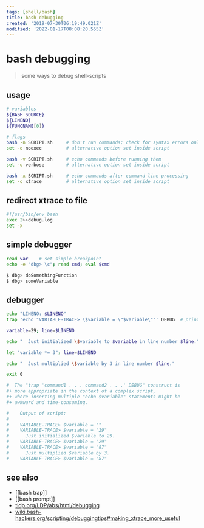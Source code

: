 ```yaml
---
tags: [shell/bash]
title: bash debugging
created: '2019-07-30T06:19:49.021Z'
modified: '2022-01-17T08:08:20.555Z'
---
```


# bash debugging

> some ways to debug shell-scripts

## usage

```sh
# variables
${BASH_SOURCE}
${LINENO}
${FUNCNAME[0]}

# flags
bash -n SCRIPT.sh     # don't run commands; check for syntax errors only
set -o noexec         # alternative option set inside script

bash -v SCRIPT.sh     # echo commands before running them
set -o verbose        # alternative option set inside script

bash -x SCRIPT.sh     # echo commands after command-line processing
set -o xtrace         # alternative option set inside script
````

## redirect xtrace to file

```sh
#!/usr/bin/env bash
exec 2>>debug.log
set -x
```

## simple debugger
```sh
read var    # set simple breakpoint
echo -e "dbg> \c"; read cmd; eval $cmd

$ dbg> doSomethingFunction
$ dbg> someVariable
```

## debugger

```sh
echo "LINENO: $LINENO"
trap 'echo "VARIABLE-TRACE> \$variable = \"$variable\""' DEBUG  # prints value of $variable after every command

variable=29; line=$LINENO

echo "  Just initialized \$variable to $variable in line number $line."

let "variable *= 3"; line=$LINENO

echo "  Just multiplied \$variable by 3 in line number $line."

exit 0

#  The "trap 'command1 . . . command2 . . .' DEBUG" construct is
#+ more appropriate in the context of a complex script,
#+ where inserting multiple "echo $variable" statements might be
#+ awkward and time-consuming.

#    Output of script:
#
#    VARIABLE-TRACE> $variable = ""
#    VARIABLE-TRACE> $variable = "29"
#      Just initialized $variable to 29.
#    VARIABLE-TRACE> $variable = "29"
#    VARIABLE-TRACE> $variable = "87"
#      Just multiplied $variable by 3.
#    VARIABLE-TRACE> $variable = "87"
```

## see also

- [[bash trap]]
- [[bash prompt]]
- [tldp.org/LDP/abs/html/debugging](http://tldp.org/LDP/abs/html/debugging.html)
- [wiki.bash-hackers.org/scripting/debuggingtips#making_xtrace_more_useful](https://wiki.bash-hackers.org/scripting/debuggingtips#making_xtrace_more_useful)
